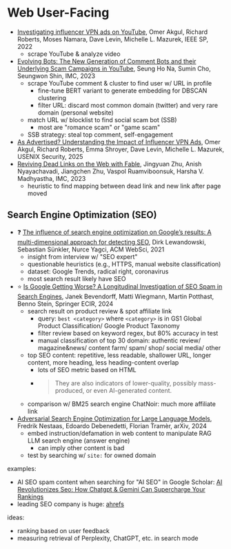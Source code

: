 # Web User-Facing

- [Investigating influencer VPN ads on
    YouTube](https://par.nsf.gov/servlets/purl/10353407), Omer Akgul,
    Richard Roberts, Moses Namara, Dave Levin, Michelle L. Mazurek, IEEE SP,
    2022
    - scrape YouTube & analyze video
- [Evolving Bots: The New Generation of Comment Bots and
    their Underlying Scam Campaigns in
    YouTube](https://dl.acm.org/doi/abs/10.1145/3618257.3624822), Seung Ho Na,
    Sumin Cho, Seungwon Shin, IMC, 2023
    - scrape YouTube comment & cluster to find user w/ URL in profile
        - fine-tune BERT variant to generate embedding for DBSCAN clustering
        - filter URL: discard most common domain (twitter) and
            very rare domain (personal website)
    - match URL w/ blocklist to find social scam bot (SSB)
        - most are "romance scam" or "game scam"
    - SSB strategy: steal top comment, self-engagement
- [As Advertised?
    Understanding the Impact of
    Influencer VPN Ads](https://arxiv.org/abs/2406.13017), Omer Akgul,
    Richard Roberts, Emma Shroyer, Dave Levin, Michelle L. Mazurek,
    USENIX Security, 2025
- [Reviving Dead Links on the Web with
    Fable](https://dl.acm.org/doi/abs/10.1145/3618257.3624832), Jingyuan Zhu,
    Anish Nyayachavadi, Jiangchen Zhu, Vaspol Ruamviboonsuk,
    Harsha V. Madhyastha, IMC, 2023
    - heuristic to find mapping between dead link and
        new link after page moved

## Search Engine Optimization (SEO)

- ❓ [The influence of search engine optimization on Google’s results:
    A multi-dimensional approach for detecting
    SEO](https://www.researchgate.net/profile/Dirk-Lewandowski/publication/352675578_The_influence_of_search_engine_optimization_on_Google's_results_A_multi-dimensional_approach_for_detecting_SEO/links/60f6f0599541032c6d546fd2/The-influence-of-search-engine-optimization-on-Googles-results-A-multi-dimensional-approach-for-detecting-SEO.pdf),
    Dirk Lewandowski, Sebastian Sünkler, Nurce Yagci, ACM WebSci, 2021
    - insight from interview w/ "SEO expert"
    - questionable heuristics (e.g., HTTPS, manual website classification)
    - dataset: Google Trends, radical right, coronavirus
    - most search result likely have SEO
- ⭐ [Is Google Getting Worse?
    A Longitudinal Investigation of SEO Spam in Search
    Engines](https://downloads.webis.de/publications/papers/bevendorff_2024a.pdf),
    Janek Bevendorff, Matti Wiegmann, Martin Potthast, Benno Stein,
    Springer ECIR, 2024
    - search result on product review & spot affiliate link
        - query: `best <category>` where `<category>` is in
            GS1 Global Product Classification/ Google Product Taxonomy
        - filter review based on keyword regex, but 80% accuracy in test
        - manual classification of top 30 domain:
            authentic review/ magazine&news/ content farm/ spam/ shop/ social
            media/ other
    - top SEO content: repetitive, less readable, shallower URL,
        longer content, more heading, less heading-content overlap
        - lots of SEO metric based on HTML
        - > They are also indicators of lower-quality,
            > possibly mass-produced, or even AI-generated content.
    - comparison w/ BM25 search engine ChatNoir: much more affiliate link
- [Adversarial Search Engine Optimization for
    Large Language Models](https://arxiv.org/abs/2406.18382), Fredrik Nestaas,
    Edoardo Debenedetti, Florian Tramèr, arXiv, 2024
    - embed instruction/defamation in web content to
        manipulate RAG LLM search engine (answer engine)
        - can imply other content is bad
    - test by searching w/ `site:` for owned domain

examples:

- AI SEO spam content when searching for "AI SEO" in Google Scholar:
    [AI Revolutionizes Seo: How Chatgpt & Gemini Can Supercharge Your
    Rankings](https://www.webdesignplusseo.com/ai-revolutionizes-seo-how-chatgpt-gemini-can-supercharge-your-rankings/)
- leading SEO company is huge: [ahrefs](https://ahrefs.com/big-data)

ideas:

- ranking based on user feedback
- measuring retrieval of Perplexity, ChatGPT, etc. in search mode
